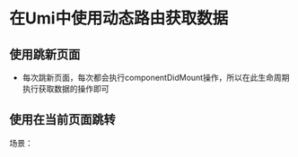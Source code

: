 # 在Umi中使用动态路由获取数据

## 使用<a>跳新页面

- 每次跳新页面，每次都会执行componentDidMount操作，所以在此生命周期执行获取数据的操作即可

## 使用<Link>在当前页面跳转

场景：